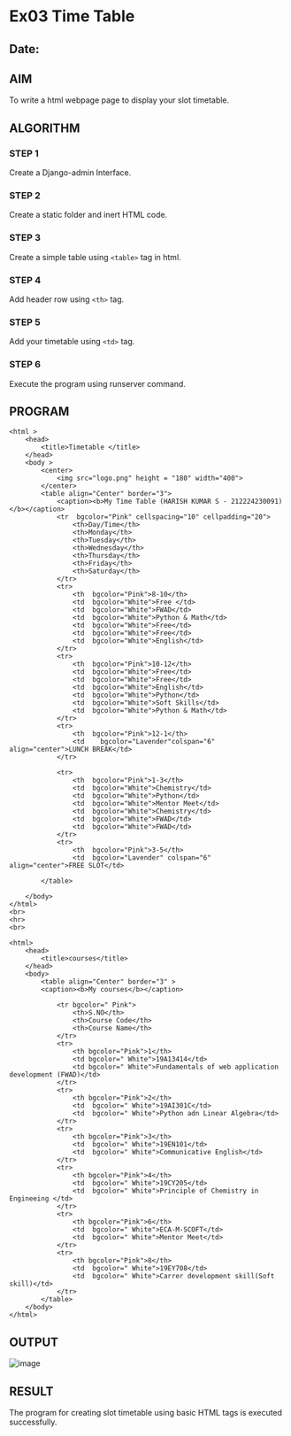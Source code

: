 # Ex03 Time Table
## Date:

## AIM
To write a html webpage page to display your slot timetable.

## ALGORITHM
### STEP 1
Create a Django-admin Interface.

### STEP 2
Create a static folder and inert HTML code.

### STEP 3
Create a simple table using ```<table>``` tag in html.

### STEP 4
Add header row using ```<th>``` tag.

### STEP 5
Add your timetable using ```<td>``` tag.

### STEP 6
Execute the program using runserver command.

## PROGRAM
```
<html >
    <head>
        <title>Timetable </title>
    </head>
    <body >
        <center>
            <img src="logo.png" height = "180" width="400">
        </center>
        <table align="Center" border="3">
            <caption><b>My Time Table (HARISH KUMAR S - 212224230091)</b></caption>
            <tr  bgcolor="Pink" cellspacing="10" cellpadding="20">
                <th>Day/Time</th>
                <th>Monday</th>
                <th>Tuesday</th>
                <th>Wednesday</th>
                <th>Thursday</th>
                <th>Friday</th>
                <th>Saturday</th>
            </tr>
            <tr>
                <th  bgcolor="Pink">8-10</th>
                <td  bgcolor="White">Free </td>
                <td  bgcolor="White">FWAD</td>
                <td  bgcolor="White">Python & Math</td>
                <td  bgcolor="White">Free</td>
                <td  bgcolor="White">Free</td>
                <td  bgcolor="White">English</td>
            </tr>
            <tr>
                <th  bgcolor="Pink">10-12</th>
                <td  bgcolor="White">Free</td>
                <td  bgcolor="White">Free</td>
                <td  bgcolor="White">English</td>
                <td  bgcolor="White">Python</td>
                <td  bgcolor="White">Soft Skills</td>
                <td  bgcolor="White">Python & Math</td>
            </tr>
            <tr>
                <th  bgcolor="Pink">12-1</th>
                <td    bgcolor="Lavender"colspan="6" align="center">LUNCH BREAK</td>
            </tr>

            <tr>
                <th  bgcolor="Pink">1-3</th>
                <td  bgcolor="White">Chemistry</td>
                <td  bgcolor="White">Python</td>
                <td  bgcolor="White">Mentor Meet</td>
                <td  bgcolor="White">Chemistry</td>
                <td  bgcolor="White">FWAD</td>
                <td  bgcolor="White">FWAD</td>
            </tr>
            <tr>
                <th  bgcolor="Pink">3-5</th>
                <td  bgcolor="Lavender" colspan="6" align="center">FREE SLOT</td>

        </table>    

    </body>
</html>
<br>
<hr>
<br>

<html>
    <head>
        <title>courses</title>
    </head>
    <body>
        <table align="Center" border="3" >
        <caption><b>My courses</b></caption>

            <tr bgcolor=" Pink">
                <th>S.NO</th>
                <th>Course Code</th>
                <th>Course Name</th>
            </tr>
            <tr>
                <th bgcolor="Pink">1</th>
                <td bgcolor=" White">19A13414</td>
                <td bgcolor=" White">Fundamentals of web application development (FWAD)</td>
            </tr>
            <tr>
                <th bgcolor="Pink">2</th>
                <td  bgcolor=" White">19AI301C</td>
                <td  bgcolor=" White">Python adn Linear Algebra</td>
            </tr>
            <tr>
                <th bgcolor="Pink">3</th>
                <td  bgcolor=" White">19EN101</td>
                <td  bgcolor=" White">Communicative English</td>
            </tr>
            <tr>
                <th bgcolor="Pink">4</th>
                <td  bgcolor=" White">19CY205</td>
                <td  bgcolor=" White">Principle of Chemistry in Engineeing </td>
            </tr>
            <tr>
                <th bgcolor="Pink">6</th>
                <td  bgcolor=" White">ECA-M-SCOFT</td>
                <td  bgcolor=" White">Mentor Meet</td>
            </tr>
            <tr>
                <th bgcolor="Pink">8</th>
                <td  bgcolor=" White">19EY708</td>
                <td  bgcolor=" White">Carrer development skill(Soft skill)</td>
            </tr>
        </table>
    </body>
</html>
```

## OUTPUT
![image](https://github.com/user-attachments/assets/1ed1fc7f-4835-44c4-960a-898b29d440db)


## RESULT
The program for creating slot timetable using basic HTML tags is executed successfully.
